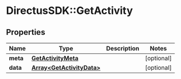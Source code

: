# DirectusSDK::GetActivity

## Properties
Name | Type | Description | Notes
------------ | ------------- | ------------- | -------------
**meta** | [**GetActivityMeta**](GetActivityMeta.md) |  | [optional] 
**data** | [**Array&lt;GetActivityData&gt;**](GetActivityData.md) |  | [optional] 


